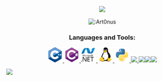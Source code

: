 <!-- <p align=center><img width=90% src="banner.gif"></img></p> -->
<p align=center>
<a href="https://discord.com/users/829022776953798716"><img src="https://discord.c99.nl/widget/theme-4/829022776953798716.png" width=40%></a>
 </p>


<p align="center"><img src="https://count.getloli.com/get/@:Art0nus" alt=":Art0nus" /></p>


<h3 align="center">Languages and Tools:</h3>
<p align="center"> <a href="https://www.w3schools.com/cpp/" target="_blank" rel="noreferrer"> <img src="https://raw.githubusercontent.com/devicons/devicon/master/icons/cplusplus/cplusplus-original.svg" alt="cplusplus" width="40" height="40"/> </a> <a href="https://www.w3schools.com/cs/" target="_blank" rel="noreferrer"> <img src="https://raw.githubusercontent.com/devicons/devicon/master/icons/csharp/csharp-original.svg" alt="csharp" width="40" height="40"/> </a> <a href="https://dotnet.microsoft.com/" target="_blank" rel="noreferrer"> <img src="https://raw.githubusercontent.com/devicons/devicon/master/icons/dot-net/dot-net-original-wordmark.svg" alt="dotnet" width="40" height="40"/> </a> <a href="https://www.linux.org/" target="_blank" rel="noreferrer"> <img src="https://raw.githubusercontent.com/devicons/devicon/master/icons/linux/linux-original.svg" alt="linux" width="40" height="40"/> </a> <a href="https://www.php.net" target="_blank" rel="noreferrer"> <a href="https://www.python.org" target="_blank" rel="noreferrer"> <img src="https://raw.githubusercontent.com/devicons/devicon/master/icons/python/python-original.svg" alt="python" width="40" height="40"/> <img src="https://cdn.jsdelivr.net/gh/devicons/devicon/icons/javascript/javascript-original.svg" target="_blank" rel="noreferrer width="40" height="40"/>
<img src="https://cdn.jsdelivr.net/gh/devicons/devicon/icons/html5/html5-original-wordmark.svg" target="_blank" rel="noreferrer width="40" height="40"/><img src="https://cdn.jsdelivr.net/gh/devicons/devicon/icons/css3/css3-original-wordmark.svg" target="_blank" rel="noreferrer width="40" height="40"/><img src="" target="_blank" rel="noreferrer width="40" height="40"/><img src="https://cdn.jsdelivr.net/gh/devicons/devicon/icons/nodejs/nodejs-original-wordmark.svg" target="_blank" rel="noreferrer width="40" height="40"/><img src="" target="_blank" rel="noreferrer width="40" height="40"/>
</a> </p>

![](https://raw.githubusercontent.com/Sutil/Sutil/2b2fad3bf54522bb30c8c170591fc68ff51b69e6/github-contribution-grid-snake2.svg)
